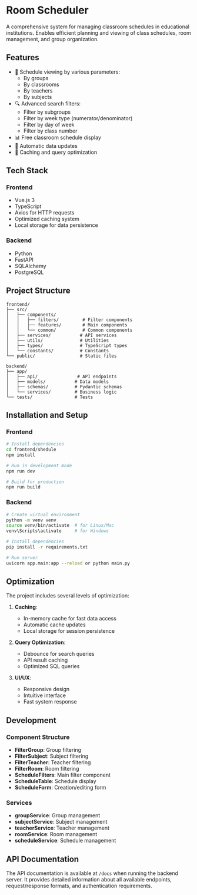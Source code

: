 # Room Scheduler

A comprehensive system for managing classroom schedules in educational institutions. Enables efficient planning and viewing of class schedules, room management, and group organization.

## Features

- 📅 Schedule viewing by various parameters:
  - By groups
  - By classrooms
  - By teachers
  - By subjects
- 🔍 Advanced search filters:
  - Filter by subgroups
  - Filter by week type (numerator/denominator)
  - Filter by day of week
  - Filter by class number
- 📊 Free classroom schedule display
- 🔄 Automatic data updates
- 💾 Caching and query optimization

## Tech Stack

### Frontend
- Vue.js 3
- TypeScript
- Axios for HTTP requests
- Optimized caching system
- Local storage for data persistence

### Backend
- Python
- FastAPI
- SQLAlchemy
- PostgreSQL

## Project Structure

```
frontend/
├── src/
│   ├── components/
│   │   ├── filters/         # Filter components
│   │   ├── features/        # Main components
│   │   └── common/          # Common components
│   ├── services/           # API services
│   ├── utils/              # Utilities
│   ├── types/              # TypeScript types
│   └── constants/          # Constants
└── public/                 # Static files

backend/
├── app/
│   ├── api/               # API endpoints
│   ├── models/           # Data models
│   ├── schemas/          # Pydantic schemas
│   └── services/         # Business logic
└── tests/                # Tests
```

## Installation and Setup

### Frontend

```bash
# Install dependencies
cd frontend/shedule
npm install

# Run in development mode
npm run dev

# Build for production
npm run build
```

### Backend

```bash
# Create virtual environment
python -m venv venv
source venv/bin/activate  # for Linux/Mac
venv\Scripts\activate     # for Windows

# Install dependencies
pip install -r requirements.txt

# Run server
uvicorn app.main:app --reload or python main.py
```

## Optimization

The project includes several levels of optimization:

1. **Caching**:
   - In-memory cache for fast data access
   - Automatic cache updates
   - Local storage for session persistence

2. **Query Optimization**:
   - Debounce for search queries
   - API result caching
   - Optimized SQL queries

3. **UI/UX**:
   - Responsive design
   - Intuitive interface
   - Fast system response

## Development

### Component Structure

- **FilterGroup**: Group filtering
- **FilterSubject**: Subject filtering
- **FilterTeacher**: Teacher filtering
- **FilterRoom**: Room filtering
- **ScheduleFilters**: Main filter component
- **ScheduleTable**: Schedule display
- **ScheduleForm**: Creation/editing form

### Services

- **groupService**: Group management
- **subjectService**: Subject management
- **teacherService**: Teacher management
- **roomService**: Room management
- **scheduleService**: Schedule management

## API Documentation

The API documentation is available at `/docs` when running the backend server. It provides detailed information about all available endpoints, request/response formats, and authentication requirements.